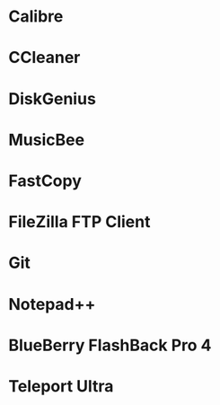 # Calibre

# CCleaner

# DiskGenius

# MusicBee

# FastCopy

# FileZilla FTP Client

# Git

# Notepad++

# BlueBerry FlashBack Pro 4

# Teleport Ultra
